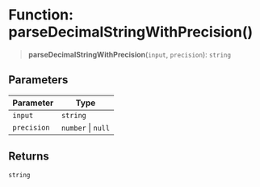 # Function: parseDecimalStringWithPrecision()

> **parseDecimalStringWithPrecision**(`input`, `precision`): `string`

## Parameters

| Parameter | Type |
| ------ | ------ |
| `input` | `string` |
| `precision` | `number` \| `null` |

## Returns

`string`
